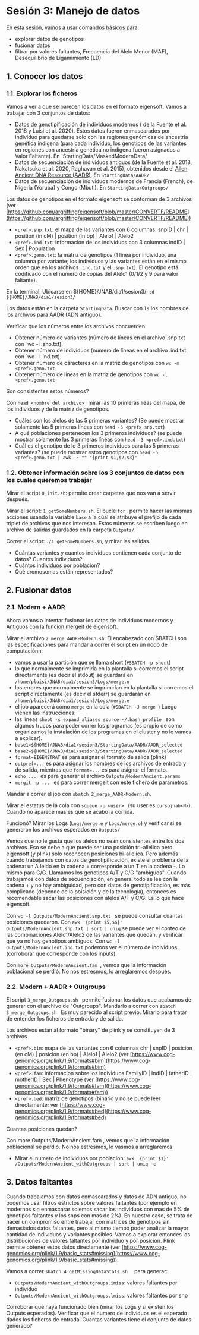 # Sesión 3: Manejo de datos

En esta sesión, vamos a usar comandos básicos para:
- explorar datos de genotipos
- fusionar datos
- filtrar por valores faltantes, Frecuencia del Alelo Menor (MAF), Desequilibrio de Ligamimiento (LD)

## 1. Conocer los datos

### 1.1. Explorar los ficheros

Vamos a ver a que se parecen los datos en el formato eigensoft.
Vamos a trabajar con 3 conjuntos de datos:
- Datos de genotipificación de individuos modernos ( de la Fuente et al. 2018 y Luisi et al. 2020). Estos datos fueron enmascarados por individuo para quedarse solo con las regiones genómicas de ancestria genética indigena (para cada individuo, los genotipos de las variantes en regiones con ancestría genética no indígena fueron asignados a Valor Faltante). En `StartingData/MaskedModernData/
- Datos de secuenciación de individuos antiguos (de la Fuente et al. 2018, Nakatsuka et al. 2020, Raghavan et al. 2015), obtenidos desde el [Allen Ancient DNA Resource (AADR)](https://dataverse.harvard.edu/dataset.xhtml?persistentId=doi:10.7910/DVN/FFIDCW). En `StartingData/AADR/`
- Datos de secuenciación de individuos modernos de Francia (French), de Nigeria (Yoruba) y Congo (Mbuti). En `StartingData/Outgroups/`

Los datos de genotipos en el formato eigensoft se conforman de 3 archivos (ver : [https://github.com/argriffing/eigensoft/blob/master/CONVERTF/README](https://github.com/argriffing/eigensoft/blob/master/CONVERTF/README)) 
- `<pref>.snp.txt`: el mapa de las variantes con 6 columnas: snpID | chr | position (in cM) | position (in bp) | Alelo1 | Alelo2
- `<pref>.ind.txt`: información de los individuos con 3 columnas indID | Sex | Population
- `<pref>.geno.txt`: la matriz de genotipos (1 línea por individuo, una columna por variante; los individuos y las variantes están en el mismo orden que en los archivos  `.ind.txt` y el `.snp.txt`). El genotipo está codificado con el número de copias del Alelo1 (0/1/2 y 9 para valor faltante).

En la terminal: Ubicarse en ${HOME}/JNAB/dia1/sesion3/: ` cd ${HOME}/JNAB/dia1/sesion3/ `

Los datos están en la carpeta `StartingData`.
Buscar con `ls` los nombres de los archivos para AADR (ADN antiguo).

Verificar que los números entre los archivos concuerden:
- Obtener número de variantes (número de líneas en el archivo <pref>.snp.txt con `wc -l <pref>.snp.txt).
- Obtener número de individuos (numero de líneas en el archivo <pref>.ind.txt con `wc  -l <pref>.ind.txt).
- Obtener número de cáracteres en la matriz de genotipos con `wc -m <pref>.geno.txt`
- Obtener número de líneas en la matriz de genotipos con `wc -l <pref>.geno.txt`

Son consistentes estos números?

Con `head <nombre del archivo> ` mirar las 10 primeras líeas del mapa, de los individuos y de la matriz de genotipos.
- Cuáles son los alelos de las 5 primeras variantes? (Se puede mostrar solamente las 5 primeras líneas con `head -5 <pref>.snp.txt`)
- A qué poblaciones pertenecen los 3 primeros individuos? (se puede mostrar solamente las 3 primeras líneas con `head -3 <pref>.ind.txt`)
- Cuál es el genotipo de lo 3 primeros individuos para las 5 primeras variantes? (se puede mostrar estos genotipos con `head -5 <pref>.geno.txt | awk -F "" '{print $1,$2,$3}' `

### 1.2. Obtener información sobre los 3 conjuntos de datos con los cuales queremos trabajar

Mirar el script ` 0_init.sh `: permite crear carpetas que nos van a servir después.  

Mirar el script: ` 1_getSomeNumbers.sh `. El bucle `for ` permite hacer las mismas acciones usando la variable `base` a la cúal se atribuye el prefijo de cada triplet de archivos que nos interesan. Estos números se escriben luego en archivo de salidas guardados en la carpeta `Outputs/`.

Correr el script: ` ./1_getSomeNumbers.sh `, y mirar las salidas.
- Cuántas variantes y cuantos individuos contienen cada conjunto de datos? Cuantos individuos?
- Cuántos individuos por poblacion?
- Qué cromosomas están representados?


## 2. Fusionar datos

### 2.1. Modern + AADR
Ahora vamos a intentar fusionar los datos de individuos modernos y Antiguos con la [funcion mergeit de eigensoft](https://github.com/argriffing/eigensoft/blob/master/CONVERTF/README).

Mirar el archivo `2_merge_AADR-Modern.sh`.
El encabezado con SBATCH son las especificaciones para mandar a correr el script en un nodo de computaciónn:
- vamos a usar la partición que se llama short (`#SBATCH -p short`)
- lo  que normalmente se imprimiría en la plantalla si corremos el script directamente (es decir el stdout) se guardará en `/home/pluisi/JNAB/dia1/sesion3/Logs/merge.o`
- los errores que normalmente se imprimirían en la plantalla si corremos el script directamente (es decir el stderr) se guardarán en `/home/pluisi/JNAB/dia1/sesion3/Logs/merge.e`
- el job aparecerá cómo `merge` en la cola (`#SBATCH -J merge `)
Luego vienen las instrucciones: 
- las líneas `shopt -s expand_aliases
source ~/.bash_profile ` son algunos trucos para poder correr los programas (es propio de como organizamos la instalación de los programas en el cluster y no lo vamos a explicar).
- `base1=${HOME}/JNAB/dia1/sesion3/StartingData/AADR/AADR_selected`
- `base2=${HOME}/JNAB/dia1/sesion3/StartingData/AADR/AADR_selected`
- `format=EIGENSTRAT` es para asignar el formato de salida (plink)
- `outpref=...` es para asignar los nombres de los archivos de entrada y de salida, mientras que `format=...` es para asignar el formato.
- `echo ... ` es para generar el archivo `Outputs/ModernAncient.params `
- `mergit -p ... ` es para correr mergeit con este fichero de parametros.

Mandar a correr el job con `sbatch 2_merge_AADR-Modern.sh`.

Mirar el estatus de la cola con `squeue -u <user> ` (su user es `cursojnab<N>`). Cuando no aparece mas es que se acabo la corrida.

Funcionó? Mirar los Logs (`Logs/merge.e` y `Logs/merge.o`) y verificar si se generaron los archivos esperados en `Outputs/`

Vemos que no le gusta que los alelos no sean consistentes entre los dos archivos. Eso se debe a que puede ser una posición tri-allelica pero eigensoft (y plink) solo reconocen posiciones bi-allelica.
Pero además cuando trabajamos con datos de genotipificación, existe el problema de la cadena: un A leido en la cadena + corresponde a un T en la cadena -. Lo mismo para C/G. Llamamos los genotipos A/T y C/G "ambiguos". Cuando trabajamos con datos de secuenciación, en general todo se lee con la cadena + y no hay ambiguidad, pero con datos de genotipificación, es más complicado (depende de la poisición y de la tecnología), entonces es recomendable sacar las posiciones con alelos A/T y C/G. Es lo que hace eigensoft.

Con `wc -l Outputs/ModernAncient.snp.txt ` se puede consultar cuantas posiciones quedaron.
Con ` awk '{print $5,$6}' Outputs/ModernAncient.snp.txt | sort | uniq ` se puede ver el conteo de las combinaciones Alelo1/Alelo2 de las variantes que quedan, y verificar que ya no hay genotipos ambiguos.
Con ` wc -l  Outputs/ModernAncient.ind.txt `  podemos ver el número de individuos (corroborar que corresponde con los inputs).

Con ` more Outputs/ModernAncient.fam  `, vemos que la información poblacional se perdió. No nos estresmos, lo arreglaremos después.

### 2.2. Modern + AADR + Outgroups
El script `3_merge_Outgoups.sh ` permite fusionar los datos que acabamos de generar con el archivo de "Outgroups".
Mandarlo a correr con `sbatch 3_merge_Outgoups.sh `
Es muy parecido al script previo. Mirarlo para tratar de entender los ficheros de entrada y de salida.

Los archivos estan al formato "binary" de plink y se constituyen de 3 archivos
- `<pref>.bim`: mapa de las variantes con 6 columnas chr | snpID | posicion (en cM) | posicion (en bp) | Alelo1 | Alelo2 (ver [https://www.cog-genomics.org/plink/1.9/formats#bim](https://www.cog-genomics.org/plink/1.9/formats#bim)
- `<pref>.fam`: informacion sobre los individuos FamilyID | IndID |  fatherID |  motherID | Sex | Phenotype (ver [https://www.cog-genomics.org/plink/1.9/formats#fam](https://www.cog-genomics.org/plink/1.9/formats#fam))
- `<pref>.bed`: matriz de genotipos (binario y no se puede leer directamente; ver [https://www.cog-genomics.org/plink/1.9/formats#bed](https://www.cog-genomics.org/plink/1.9/formats#bed)

Cuantas posiciones quedan?

Con more Outputs/ModernAncient.fam , vemos que la información poblacional se perdió. No nos estresmos, lo vasmos a arreglaremos.

- Mirar el numero de individuos por poblacion: ` awk '{print $1}' /Outputs/ModernAncient_withOutgroups | sort | uniq -c `

## 3. Datos faltantes
Cuando trabajamos con datos enmascarados y datos de ADN antiguo, no podemos usar filtros estrictos sobre valores faltantes (por ejemplo en modernos sin enmascarar solemos sacar los individuos con mas de 5% de genotipos faltantes y los snps con mas de 2%). En nuestro caso, se trata de hacer un compromiso entre  trabajar con matrices de genotipos sin demasiados datos faltantes, pero al mismo tiempo poder analizar la mayor cantidad de individuos y variantes posibles. Vamos a explorar entonces las distribuciones de valores faltantes por individuo y por posicion.
Plink permite obtener estos datos directamente (ver [https://www.cog-genomics.org/plink/1.9/basic_stats#missing](https://www.cog-genomics.org/plink/1.9/basic_stats#missing)).

Vamos a correr `sbatch 4_getMissingDataStats.sh  ` para generar:
- `Outputs/ModernAncient_withOutgroups.imiss`: valores faltantes por individuo
- `Outputs/ModernAncient_withOutgroups.lmiss`: valores faltantes por snp
 
Corroborar que haya funcionado bien (mirar los Logs y si existen los Outputs esperados). Verificar que el numero de individuos es el esperado dados los ficheros de entrada. Cuantas variantes tiene el conjunto de datos generado?

 









 

